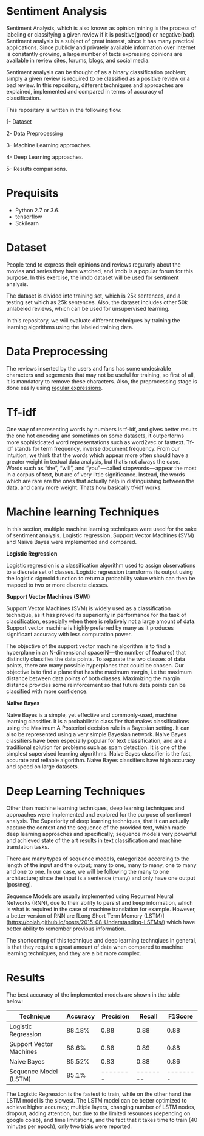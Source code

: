 # Sentiment Analysis

Sentiment Analysis, which is also known as opinion mining is the process of labeling or classifying a given review if it is positive(good) or negative(bad). Sentiment analysis is a subject of great interest, since it has many practical applications. Since publicly and privately available information over Internet is constantly growing, a large number of texts expressing opinions are available in review sites, forums, blogs, and social media.

Sentiment analysis can be thought of as a binary classification problem; simply a given review is required to be classified as a positive review or a bad review. In this repository, different techniques and approaches are explained, implemented and compared in terms of accuracy of classification. 

This repositary is written in the following flow:

1- Dataset

2- Data Preprocessing

3- Machine Learning approaches.

4- Deep Learning approaches.

5- Results comparisons.

# Prequisits

- Python 2.7 or 3.6.
- tensorflow
- Sckilearn

# Dataset

People tend to express their opinions and reviews regurarly about the movies and series they have watched, and imdb is a popular forum for this purpose. In this exercise, the imdb dataset will be used for sentiment analysis.

The dataset is divided into training set, which is 25k sentences, and a testing set which as 25k sentences. Also, the dataset includes other 50k unlabeled reviews, which can be used for unsupervised learning. 

In this repository, we will evaluate different techniques by training the learning algorithms using the labeled training data.

# Data Preprocessing

The reviews inserted by the users and fans has some undesirable characters and segements that may not be useful for training, so first of all, it is mandatory to remove these characters. Also, the preprocessing stage is done easily using [regular expressions](https://www.w3schools.com/python/python_regex.asp).

# Tf-idf

One way of representing words by numbers is tf-idf, and gives better results the one hot encoding and sometimes on some datasets, it outperforms more sophisticated word representations such as word2vec or fasttext.
Tf-idf stands for term frequency, inverse document frequency. From our intuition, we think that the words which appear more often should have a greater weight in textual data analysis, but that’s not always the case. Words such as “the”, “will”, and “you” — called stopwords — appear the most in a corpus of text, but are of very little significance. Instead, the words which are rare are the ones that actually help in distinguishing between the data, and carry more weight. Thats how basically tf-idf works. 

# Machine learning Techniques
In this section, multiple machine learning techniques were used for the sake of sentiment analysis. Logistic regression, Support Vector Machines (SVM) and Naiive Bayes were implemented and compared. 

**Logistic Regression**

Logistic regression is a classification algorithm used to assign observations to a discrete set of classes. Logistic regression transforms its output using the logistic sigmoid function to return a probability value which can then be mapped to two or more discrete classes. 

**Support Vector Machines (SVM)**

Support Vector Machines (SVM) is widely used as a classification technique, as it has proved its superiority in performance for the task of classification, especially when there is relatively not a large amount of data. Support vector machine is highly preferred by many as it produces significant accuracy with less computation power. 

The objective of the support vector machine algorithm is to find a hyperplane in an N-dimensional space(N — the number of features) that distinctly classifies the data points.
To separate the two classes of data points, there are many possible hyperplanes that could be chosen. Our objective is to find a plane that has the maximum margin, i.e the maximum distance between data points of both classes. Maximizing the margin distance provides some reinforcement so that future data points can be classified with more confidence.

**Naiive Bayes**

Naive Bayes is a simple, yet effective and commonly-used, machine learning classifier. It is a probabilistic classifier that makes classifications using the Maximum A Posteriori decision rule in a Bayesian setting. It can also be represented using a very simple Bayesian network. Naive Bayes classifiers have been especially popular for text classification, and are a traditional solution for problems such as spam detection. It is one of the simplest supervised learning algorithms. Naive Bayes classifier is the fast, accurate and reliable algorithm. Naive Bayes classifiers have high accuracy and speed on large datasets.

# Deep Learning Techniques

Other than machine learning techniques, deep learning techniques and approaches were implemented and explored for the purpose of sentiment analysis. The Superiority of deep learning techniques, that it can actually capture the context and the sequence of the provided text, which made deep learning approaches and specifically; sequence models very powerful and achieved state of the art results in text classification and machine translation tasks.

There are many types of sequence models, categorized according to the length of the input and the output; many to one, many to many, one to many and one to one. In our case, we will be following the many to one architecture; since the input is a sentence (many) and only have one output (pos/neg).

Sequence Models are usually implemented using Recurrent Neural Networks (RNN), due to their ability to persist and keep information, which is what is required in the case of machine translation for example. However, a better version of RNN are [Long Short Term Memory (LSTM)] (https://colah.github.io/posts/2015-08-Understanding-LSTMs/) which have better ability to remember previous information. 

The shortcoming of this technique and deep learning technqiues in general, is that they require a great amount of data when compared to machine learning techniques, and they are a bit more complex. 

# Results

The best accuracy of the implemented models are shown in the table below:

| Technique  | Accuracy | Precision | Recall | F1Score|
| ---------- | -------- |-------- |-------- |-------- |
| Logistic Regression  | 88.18%  | 0.88 | 0.88 | 0.88|
| Support Vector Machines  | 88.6%  | 0.88 | 0.89| 0.88|
| Naive Bayes  | 85.52%  | 0.83 | 0.88 | 0.86|
| Sequence Model (LSTM)  | 85.1%  | -------- |-------- |-------- |

The Logistic Regression is the fastest to train, while on the other hand the LSTM model is the slowest.
The LSTM model can be better optimized to achieve higher accuracy; multiple layers, changing number of LSTM nodes, dropout, adding attention, but due to the limited resources (depending on google colab), and time limitations, and the fact that it takes time to train (40 minutes per epoch), only two trials were reported. 
